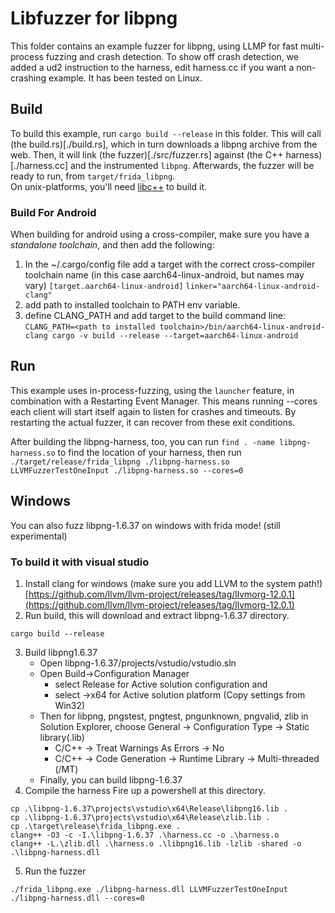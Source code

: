 # Libfuzzer for libpng

This folder contains an example fuzzer for libpng, using LLMP for fast multi-process fuzzing and crash detection.
To show off crash detection, we added a ud2 instruction to the harness, edit harness.cc if you want a non-crashing example.
It has been tested on Linux.

## Build

To build this example, run `cargo build --release` in this folder.
This will call (the build.rs)[./build.rs], which in turn downloads a libpng archive from the web.
Then, it will link (the fuzzer)[./src/fuzzer.rs] against (the C++ harness)[./harness.cc] and the instrumented `libpng`.
Afterwards, the fuzzer will be ready to run, from `target/frida_libpng`.  
On unix-platforms, you'll need [libc++](https://libcxx.llvm.org/) to build it.

### Build For Android
When building for android using a cross-compiler, make sure you have a _standalone toolchain_, and then add the following:
1. In the ~/.cargo/config file add a target with the correct cross-compiler toolchain name (in this case aarch64-linux-android, but names may vary)
`[target.aarch64-linux-android]`
`linker="aarch64-linux-android-clang"`
2. add path to installed toolchain to PATH env variable.
3. define CLANG_PATH and add target to the build command line:
`CLANG_PATH=<path to installed toolchain>/bin/aarch64-linux-android-clang cargo -v build --release --target=aarch64-linux-android`

## Run

This example uses in-process-fuzzing, using the `launcher` feature, in combination with a Restarting Event Manager.
This means running --cores each client will start itself again to listen for crashes and timeouts.
By restarting the actual fuzzer, it can recover from these exit conditions.

After building the libpng-harness, too, you can run `find . -name libpng-harness.so` to find the location of your harness, then run
`./target/release/frida_libpng ./libpng-harness.so LLVMFuzzerTestOneInput ./libpng-harness.so --cores=0`

## Windows
You can also fuzz libpng-1.6.37 on windows with frida mode! (still experimental)

### To build it with visual studio
1. Install clang for windows (make sure you add LLVM to the system path!) 
[https://github.com/llvm/llvm-project/releases/tag/llvmorg-12.0.1](https://github.com/llvm/llvm-project/releases/tag/llvmorg-12.0.1)
2. Run build, this will download and extract libpng-1.6.37 directory.
```
cargo build --release
```
3. Build libpng1.6.37 
   - Open libpng-1.6.37/projects/vstudio/vstudio.sln 
   - Open Build->Configuration Manager 
      - select Release for Active solution configuration and 
      - select <New>->x64 for Active solution platform (Copy settings from Win32) 
   - Then for libpng, pngstest, pngtest, pngunknown, pngvalid, zlib in Solution Explorer, choose General -> Configuration Type -> Static library(.lib) 
      - C/C++ -> Treat Warnings As Errors -> No
      - C/C++ -> Code Generation -> Runtime Library -> Multi-threaded (/MT)
   - Finally, you can build libpng-1.6.37
4. Compile the harness
Fire up a powershell at this directory.
```
cp .\libpng-1.6.37\projects\vstudio\x64\Release\libpng16.lib .
cp .\libpng-1.6.37\projects\vstudio\x64\Release\zlib.lib .
cp .\target\release\frida_libpng.exe .
clang++ -O3 -c -I.\libpng-1.6.37 .\harness.cc -o .\harness.o
clang++ -L.\zlib.dll .\harness.o .\libpng16.lib -lzlib -shared -o .\libpng-harness.dll
```
5. Run the fuzzer
```
./frida_libpng.exe ./libpng-harness.dll LLVMFuzzerTestOneInput ./libpng-harness.dll --cores=0
```

